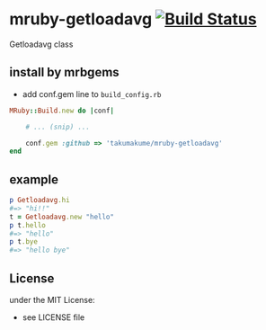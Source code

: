 # mruby-getloadavg   [![Build Status](https://travis-ci.org/takumakume/mruby-getloadavg.svg?branch=master)](https://travis-ci.org/takumakume/mruby-getloadavg)
Getloadavg class
## install by mrbgems
- add conf.gem line to `build_config.rb`

```ruby
MRuby::Build.new do |conf|

    # ... (snip) ...

    conf.gem :github => 'takumakume/mruby-getloadavg'
end
```
## example
```ruby
p Getloadavg.hi
#=> "hi!!"
t = Getloadavg.new "hello"
p t.hello
#=> "hello"
p t.bye
#=> "hello bye"
```

## License
under the MIT License:
- see LICENSE file
